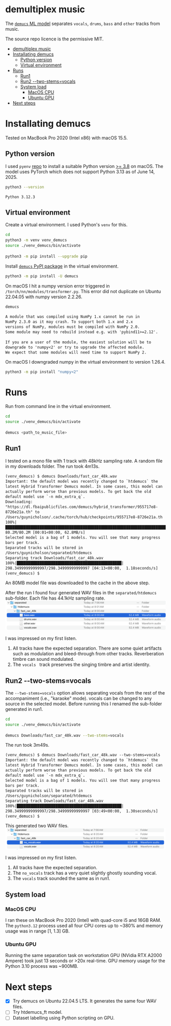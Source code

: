 # demultiplex music

The
[`demucs` ML model](https://github.com/adefossez/demucs)
separates `vocals`, `drums`, `bass` and `other` tracks from music.

The source repo licence is the permissive MIT.

- [demultiplex music](#demultiplex-music)
- [Installating demucs](#installating-demucs)
  - [Python version](#python-version)
  - [Virtual environment](#virtual-environment)
- [Runs](#runs)
  - [Run1](#run1)
  - [Run2 --two-stems=vocals](#run2---two-stemsvocals)
  - [System load](#system-load)
    - [MacOS CPU](#macos-cpu)
    - [Ubuntu GPU](#ubuntu-gpu)
- [Next steps](#next-steps)

# Installating demucs

Tested on MacBook Pro 2020 (Intel x86) with macOS 15.5.

## Python version

I used `pyenv` [repo](https://github.com/pyenv/pyenv) to install a suitable
Python version
[>= 3.8](https://github.com/adefossez/demucs#requirements)
on macOS.  The model uses PyTorch which does not support Python
3.13 as of June 14, 2025.
```sh
python3 --version
```
```console
Python 3.12.3
```

## Virtual environment

Create a virtual environment.  I used Python's `venv` for this.
```sh
cd
python3 -m venv venv_demucs
source ./venv_demucs/bin/activate

python3 -m pip install --upgrade pip
```

Install
[`demucs` PyPI package](https://pypi.org/project/demucs/)
in the virtual environment.
```sh
python3 -m pip install -U demucs
```

On macOS I hit a numpy version error triggered in
`/torch/nn/modules/transformer.py`.  This error did not duplicate on Ubuntu
22.04.05 with numpy version 2.2.26.
```sh
demucs
```
```console
A module that was compiled using NumPy 1.x cannot be run in
NumPy 2.3.0 as it may crash. To support both 1.x and 2.x
versions of NumPy, modules must be compiled with NumPy 2.0.
Some module may need to rebuild instead e.g. with 'pybind11>=2.12'.

If you are a user of the module, the easiest solution will be to
downgrade to 'numpy<2' or try to upgrade the affected module.
We expect that some modules will need time to support NumPy 2.
```
On macOS I downgraded numpy in the virtual environment to version 1.26.4.
```sh
python3 -m pip install "numpy<2"
```

# Runs

Run from command line in the virtual environment.
```sh
cd
source ./venv_demucs/bin/activate

demucs <path_to_music_file>
```

## Run1

I tested on a mono file with 1 track with 48kHz sampling rate.  A random file in
my downloads folder.  The run took 4m13s.
```console
(venv_demucs) $ demucs Downloads/fast_car_48k.wav
Important: the default model was recently changed to `htdemucs` the latest Hybrid Transformer Demucs model. In some cases, this model can actually perform worse than previous models. To get back the old default model use `-n mdx_extra_q`.
Downloading: "https://dl.fbaipublicfiles.com/demucs/hybrid_transformer/955717e8-8726e21a.th" to /Users/guynicholson/.cache/torch/hub/checkpoints/955717e8-8726e21a.th
100%|████████████████████████████████████████████████████████████████████████████████| 80.2M/80.2M [00:01<00:00, 62.8MB/s]
Selected model is a bag of 1 models. You will see that many progress bars per track.
Separated tracks will be stored in /Users/guynicholson/separated/htdemucs
Separating track Downloads/fast_car_48k.wav
100%|██████████████████████████████████████████████| 298.34999999999997/298.34999999999997 [04:13<00:00,  1.18seconds/s]
(venv_demucs) $
```
An 80MB model file was downloaded to the cache in the above step.

After the run I found four generated WAV files in the `separated/htdemucs`
sub-folder.  Each file has 44.1kHz sampling rate.
![Separated files](./images/separated_files.png)

I was impressed on my first listen.
1. All tracks have the expected separation.  There are some quiet artifacts such as modulation and bleed-through from other tracks.  Reverberation timbre can sound modulated.
2. The `vocals ` track preserves the singing timbre and artist identity.

## Run2 --two-stems=vocals

The `--two-stems=vocals` option allows separating vocals from the rest of the
accompaniment (i.e., "karaoke" mode). vocals can be changed to any source in the
selected model.  Before running this I renamed the sub-folder generated in run1.
```sh
cd
source ./venv_demucs/bin/activate

demucs Downloads/fast_car_48k.wav --two-stems=vocals
```

The run took 3m49s.
```console
(venv_demucs) $ demucs Downloads/fast_car_48k.wav --two-stems=vocals
Important: the default model was recently changed to `htdemucs` the latest Hybrid Transformer Demucs model. In some cases, this model can actually perform worse than previous models. To get back the old default model use `-n mdx_extra_q`.
Selected model is a bag of 1 models. You will see that many progress bars per track.
Separated tracks will be stored in /Users/guynicholson/separated/htdemucs
Separating track Downloads/fast_car_48k.wav
100%|██████████████████████████████████████████████| 298.34999999999997/298.34999999999997 [03:49<00:00,  1.30seconds/s]
(venv_demucs) $
```

This generated two WAV files.
![Separated karaoke files](./images/separated_files_karaoke.png)

I was impressed on my first listen.
1. All tracks have the expected separation.
2. The `no_vocals` track has a very quiet slightly ghostly sounding vocal.
3. The `vocals` track sounded the same as in run1.

## System load

### MacOS CPU

I ran these on MacBook Pro 2020 (Intel) with quad-core i5 and 16GB RAM.  The
`python3.12` process used all four CPU cores up to ~380% and memory usage
was in range [1, 1.3] GB.

### Ubuntu GPU

Running the same separation task on workstation GPU (NVidia RTX A2000 Ampere)
took just 13 seconds or >20x real-time.  GPU memory usage for the Python
3.10 process was ~900MB.

# Next steps
* [x] Try demucs on Ubuntu 22.04.5 LTS.  It generates the same four WAV files.
* [ ] Try htdemucs_ft model.
* [ ] Dataset labelling using Python scripting on GPU.
